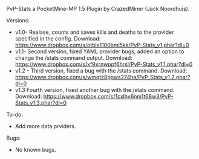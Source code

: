 PvP-Stats a PocketMine-MP 1.5 Plugin by CrazedMiner (Jack Noordhuis).

Versions:
- v1.0- Realase, counts and saves kills and deaths to the provider specified in the config. Download: https://www.dropbox.com/s/otblx1100bml5kk/PvP-Stats_v1.phar?dl=0
- v1.1- Second version, fixed YAML provider bugs, added an option to change the /stats command output. Download: https://www.dropbox.com/s/xf9xrnwppf6hrsl/PvP-Stats_v1.1.phar?dl=0
- v1.2 - Third version, fixed a bug with the /stats command. Download: https://www.dropbox.com/s/wmqtz8ppws274ha/PvP-Stats_v1.2.phar?dl=0
- v1.3 Fourth version, fixed another bug with the /stats command. Download:
https://www.dropbox.com/s/1cxlhv6nm1t68w3/PvP-Stats_v1.3.phar?dl=0

To-do:
- Add more data prviders.

Bugs:
- No known bugs.
